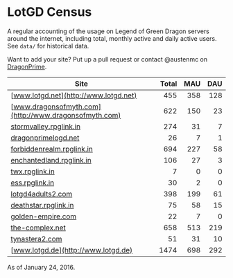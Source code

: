 # LotGD Census
A regular accounting of the usage on Legend of Green Dragon servers around the internet, including total, monthly active and daily active users. See `data/` for historical data.

Want to add your site? Put up a pull request or contact @austenmc on [DragonPrime](http://dragonprime.net).


Site | Total | MAU | DAU
--- | ---:| ---:| ---:
[www.lotgd.net](http://www.lotgd.net)|455|358|128
[www.dragonsofmyth.com](http://www.dragonsofmyth.com)|622|150|23
[stormvalley.rpglink.in](http://stormvalley.rpglink.in)|274|31|7
[dragonprimelogd.net](http://dragonprimelogd.net)|26|7|1
[forbiddenrealm.rpglink.in](http://forbiddenrealm.rpglink.in)|694|227|58
[enchantedland.rpglink.in](http://enchantedland.rpglink.in)|106|27|3
[twx.rpglink.in](http://twx.rpglink.in)|7|0|0
[ess.rpglink.in](http://ess.rpglink.in)|30|2|0
[lotgd4adults2.com](http://lotgd4adults2.com)|398|199|61
[deathstar.rpglink.in](http://deathstar.rpglink.in)|75|58|15
[golden-empire.com](http://golden-empire.com)|22|7|0
[the-complex.net](http://the-complex.net)|658|513|219
[tynastera2.com](http://tynastera2.com)|51|31|10
[www.lotgd.de](http://www.lotgd.de)|1474|698|292

As of January 24, 2016.
